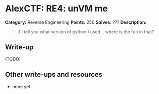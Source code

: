 # AlexCTF: RE4: unVM me

**Category:** Reverse Engineering
**Points:** 250
**Solves:** ???
**Description:**

> If I tell you what version of python I used .. where is the fun in that?

## Write-up

(TODO)

## Other write-ups and resources

 * none yet
